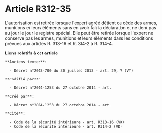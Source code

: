 # Article R312-35

L'autorisation est retirée lorsque l'expert agréé détient ou cède des armes, munitions et leurs éléments sans en avoir fait
la déclaration et ne tient pas au jour le jour le registre spécial. Elle peut être retirée lorsque l'expert ne conserve pas
les armes, munitions et leurs éléments dans les conditions prévues aux articles R. 313-16 et R. 314-2 à R. 314-4.

**Liens relatifs à cet article**

	**Anciens textes**:

	  - Décret n°2013-700 du 30 juillet 2013 - art. 29, V (VT)

	**Codifié par**:

	  - Décret n°2014-1253 du 27 octobre 2014 - art.

	**Créé par**:

	  - Décret n°2014-1253 du 27 octobre 2014 - art.

	**Cite**:

	  - Code de la sécurité intérieure - art. R313-16 (VD)
	  - Code de la sécurité intérieure - art. R314-2 (VD)
